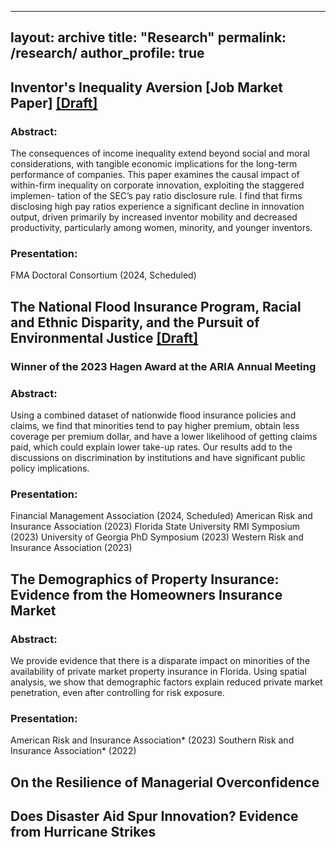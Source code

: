 ------
layout: archive
title: "Research"
permalink: /research/
author_profile: true
---

## Inventor's Inequality Aversion [Job Market Paper] [[Draft]](files/)
### Abstract: 
The consequences of income inequality extend beyond social and moral considerations, with
tangible economic implications for the long-term performance of companies. This paper examines the
causal impact of within-firm inequality on corporate innovation, exploiting the staggered implemen-
tation of the SEC’s pay ratio disclosure rule. I find that firms disclosing high pay ratios experience a
significant decline in innovation output, driven primarily by increased inventor mobility and decreased
productivity, particularly among women, minority, and younger inventors.

### Presentation: 
FMA Doctoral Consortium (2024, Scheduled)

## The National Flood Insurance Program, Racial and Ethnic Disparity, and the Pursuit of Environmental Justice [[Draft]](files/)
### Winner of the 2023 Hagen Award at the ARIA Annual Meeting
### Abstract: 
Using a combined dataset of nationwide flood insurance policies and claims, we find that
minorities tend to pay higher premium, obtain less coverage per premium dollar, and have a lower
likelihood of getting claims paid, which could explain lower take-up rates. Our results add to the
discussions on discrimination by institutions and have significant public policy implications.

### Presentation: 
Financial Management Association (2024, Scheduled)
American Risk and Insurance Association (2023)
Florida State University RMI Symposium (2023)
University of Georgia PhD Symposium (2023)
Western Risk and Insurance Association (2023)

## The Demographics of Property Insurance: Evidence from the Homeowners Insurance Market
### Abstract: 
We provide evidence that there is a disparate impact on minorities of the availability of
private market property insurance in Florida. Using spatial analysis, we show that demographic factors
explain reduced private market penetration, even after controlling for risk exposure.

### Presentation: 
American Risk and Insurance Association* (2023)
Southern Risk and Insurance Association* (2022)


## On the Resilience of Managerial Overconfidence

## Does Disaster Aid Spur Innovation? Evidence from Hurricane Strikes
  
